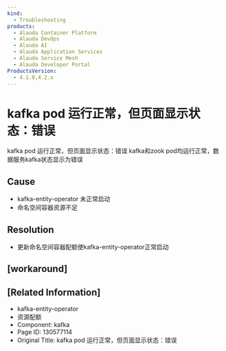 ```yaml
---
kind:
  - Troubleshooting
products:
  - Alauda Container Platform
  - Alauda DevOps
  - Alauda AI
  - Alauda Application Services
  - Alauda Service Mesh
  - Alauda Developer Portal
ProductsVersion:
  - 4.1.0,4.2.x
---
```

<!-- A type of document that involves encountering a fault, diagnosing it, performing root cause analysis, and providing solutions. -->

# kafka pod 运行正常，但页面显示状态：错误

kafka pod 运行正常，但页面显示状态：错误 kafka和zook pod均运行正常，数据服务kafka状态显示为错误

## Cause
- kafka-entity-operator 未正常启动
- 命名空间容器资源不足

## Resolution
- 更新命名空间容器配额使kafka-entity-operator正常启动

## [workaround]

## [Related Information]
- kafka-entity-operator
- 资源配额
- Component: kafka
- Page ID: 130577114
- Original Title: kafka pod 运行正常，但页面显示状态：错误
